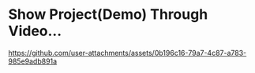 <h1>Show Project(Demo) Through Video...</h1> 








https://github.com/user-attachments/assets/0b196c16-79a7-4c87-a783-985e9adb891a
